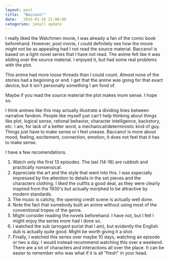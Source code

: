 ```yaml
---
layout: post
title:  "Baccano!"
date:   2015-03-20 21:00:00
categories: jekyll update
---
```

I really liked the Watchmen movie, I was already a fan of the comic book beforehand. However, post movie, I could definitely see how the movie might not be as appealing had I not read the source material. Baccano! is based on a light novel series that I have not read. The anime felt like it was eliding over the source material. I enjoyed it, but had some real problems with the plot.

This anime had more loose threads than I could count. Almost none of the stories had a beginning or end. I get that the anime was going for that exact device, but it isn't personally something I am fond of.

Maybe if you read the source material the plot makes more sense. I hope so.

I think animes like this may actually illustrate a dividing lines between narrative fandom. People like myself just can't help thinking about things like plot, logical sense, rational behavior, character intelligence, backstory, etc. I am, for lack of a better word, a mechanical/deterministic kind of guy. Things just have to make sense or I feel unease. Baccano! is more about mood, feeling, excitement, connection, emotion; it does not feel that it has to make sense.

I have a few recomendations.

1. Watch only the first 13 episodes. The last (14-16) are rubbish and practically nonsensical.
2. Appreciate the art and the style that went into this. I was especially impressed by the attention to details in the set pieces and the characters clothing. I liked the outfits a good deal, as they were clearly inspired from the 1930's but actually morphed to be attractive by modern standards.
3. The music is catchy, the opening credit scene is actually well done.
4. Note the fact that somebody built an anime without using most of the conventional tropes of the genre.
5. Might consider reading the novels beforehand. I have not, but I felt I might enjoy the series more had I done so.
6. I watched the sub (arrogant purist that I am), but evidently the English dub is actually quite good. Might be worth giving it a shot.
7. Finally, I watched this series over maybe 10 days, watching an episode or two a day. I would instead recommend watching this over a weekend. There are a lot of characters and interactions all over the place. It can be easier to remember who was what if it is all "fresh" in your head.
